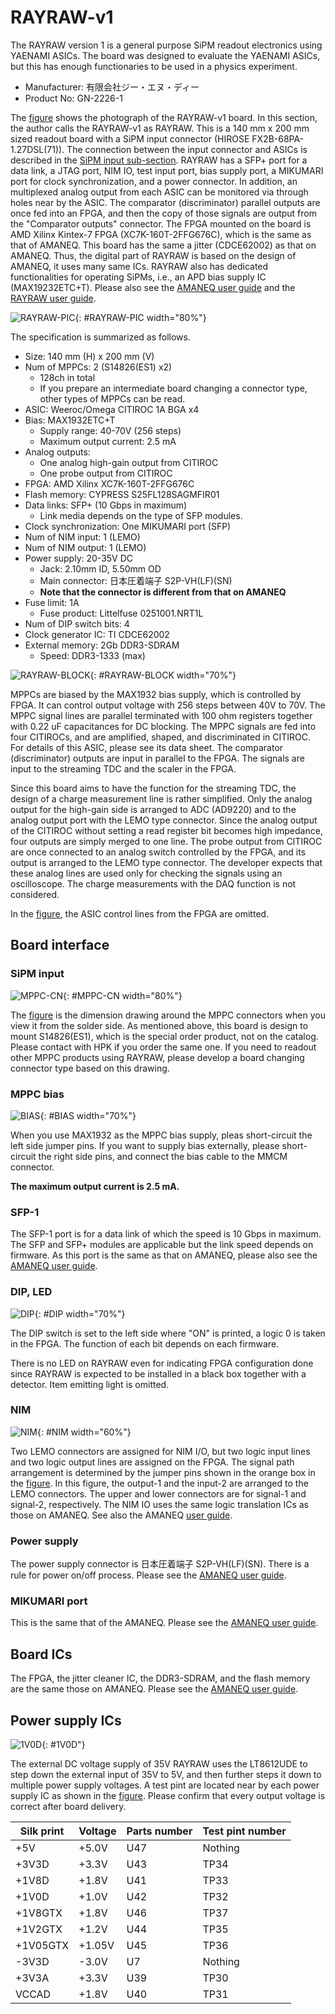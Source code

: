 # RAYRAW-v1

The RAYRAW version 1 is a general purpose SiPM readout electronics using YAENAMI ASICs.
The board was designed to evaluate the YAENAMI ASICs, but this has enough functionaries to be used in a physics experiment.

- Manufacturer: 有限会社ジー・エヌ・ディー
- Product No: GN-2226-1

The [figure](#RAYRAW-PIC) shows the photograph of the RAYRAW-v1 board.
In this section, the author calls the RAYRAW-v1 as RAYRAW.
This is a 140 mm x 200 mm sized readout board with a SiPM input connector (HIROSE FX2B-68PA-1.27DSL(71)).
The connection between the input connector and ASICs is described in the [SiPM input sub-section](#sipm-input).
RAYRAW has a SFP+ port for a data link, a JTAG port, NIM IO, test input port, bias supply port, a MIKUMARI port for clock synchronization, and a power connector.
In addition, an multiplexed analog output from each ASIC can be monitored via through holes near by the ASIC.
The comparator (discriminator) parallel outputs are once fed into an FPGA, and then the copy of those signals are output from the "Comparator outputs" connector.
The FPGA mounted on the board is AMD Xilinx Kintex-7 FPGA (XC7K-160T-2FFG676C), which is the same as that of AMANEQ.
This board has the same a jitter (CDCE62002) as that on AMANEQ.
Thus, the digital part of RAYRAW is based on the design of AMANEQ, it uses many same ICs.
RAYRAW also has dedicated functionalities for operating SiPMs, i.e., an APD bias supply IC (MAX19232ETC+T).
Please also see the [AMANEQ user guide](https://spadi-alliance.github.io/ug-amaneq/) and the [RAYRAW user guide](https://spadi-alliance.github.io/ug-RAYRAW/).

![RAYRAW-PIC](pic-rayraw.png "Picture of RAYRAW-v1 GN-2226-1"){: #RAYRAW-PIC width="80%"}

The specification is summarized as follows.

- Size: 140 mm (H) x 200 mm (V)
- Num of MPPCs: 2 (S14826(ES1) x2)
    - 128ch in total
    - If you prepare an intermediate board changing a connector type, other types of MPPCs can be read.
- ASIC: Weeroc/Omega CITIROC 1A BGA x4
- Bias: MAX1932ETC+T
    - Supply range: 40-70V (256 steps)
    - Maximum output current: 2.5 mA
- Analog outputs:
    - One analog high-gain output from CITIROC
    - One probe output from CITIROC
- FPGA: AMD Xilinx XC7K-160T-2FFG676C
- Flash memory: CYPRESS S25FL128SAGMFIR01
- Data links: SFP+ (10 Gbps in maximum)
    - Link media depends on the type of SFP modules.
- Clock synchronization: One MIKUMARI port (SFP)
- Num of NIM input: 1 (LEMO)
- Num of NIM output: 1 (LEMO)
- Power supply: 20-35V DC
    - Jack: 2.10mm ID, 5.50mm OD
    - Main connector: 日本圧着端子 S2P-VH(LF)(SN)
    - **Note that the connector is different from that on AMANEQ**
- Fuse limit: 1A
    - Fuse product: Littelfuse 0251001.NRT1L
- Num of DIP switch bits: 4
- Clock generator IC: TI CDCE62002
- External memory: 2Gb DDR3-SDRAM
    - Speed: DDR3-1333 (max)

![RAYRAW-BLOCK](rayraw-block.png "Block diagram of GN-2006-4"){: #RAYRAW-BLOCK width="70%"}

MPPCs are biased by the MAX1932 bias supply, which is controlled by FPGA.
It can control output voltage with 256 steps between 40V to 70V.
The MPPC signal lines are parallel terminated with 100 ohm registers together with 0.22 uF capacitances for DC blocking.
The MPPC signals are fed into four CITIROCs, and are amplified, shaped, and discriminated in CITIROC.
For details of this ASIC, please see its data sheet.
The comparator (discriminator) outputs are input in parallel to the FPGA.
The signals are input to the streaming TDC and the scaler in the FPGA.

Since this board aims to have the function for the streaming TDC, the design of a charge measurement line is rather simplified.
Only the analog output for the high-gain side is arranged to ADC (AD9220) and to the analog output port with the LEMO type connector.
Since the analog output of the CITIROC without setting a read register bit becomes high impedance, four outputs are simply merged to one line.
The probe output from CITIROC are once connected to an analog switch controlled by the FPGA, and its output is arranged to the LEMO type connector.
The developer expects that these analog lines are used only for checking the signals using an oscilloscope.
The charge measurements with the DAQ function is not considered.

In the [figure](#CITIROC-BLOCK), the ASIC control lines from the FPGA are omitted.

## Board interface

### SiPM input

![MPPC-CN](dummy.png "Dimension drawing viewed from the solder side."){: #MPPC-CN width="80%"}

The [figure](#MPPC-CN) is the dimension drawing around the MPPC connectors when you view it from the solder side.
As mentioned above, this board is design to mount S14826(ES1), which is the special order product, not on the catalog.
Please contact with HPK if you order the same one.
If you need to readout other MPPC products using RAYRAW, please develop a board changing connector type based on this drawing.

### MPPC bias

![BIAS](dummy.png "MPPC bias supply."){: #BIAS width="70%"}

When you use MAX1932 as the MPPC bias supply, pleas short-circuit the left side jumper pins.
If you want to supply bias externally, please short-circuit the right side pins, and connect the bias cable to the MMCM connector.

**The maximum output current is 2.5 mA.**

### SFP-1

The SFP-1 port is for a data link of which the speed is 10 Gbps in maximum.
The SFP and SFP+ modules are applicable but the link speed depends on firmware.
As this port is the same as that on AMANEQ, please also see the [AMANEQ user guide](https://spadi-alliance.github.io/ug-amaneq/hardware/overview/overview/#sfp1-2).

### DIP, LED

![DIP](dummy.png "DIP switch"){: #DIP width="70%"}

The DIP switch is set to the left side where "ON" is printed, a logic 0 is taken in the FPGA.
The function of each bit depends on each firmware.

There is no LED on RAYRAW even for indicating FPGA configuration done since RAYRAW is expected to be installed in a black box together with a detector.
Item emitting light is omitted.

### NIM

![NIM](dummy.png "NIM IO ports and jumper pins."){: #NIM width="60%"}

Two LEMO connectors are assigned for NIM I/O, but two logic input lines and two logic output lines are assigned on the FPGA.
The signal path arrangement is determined by the jumper pins shown in the orange box in the [figure](#NIM).
In this figure, the output-1 and the input-2 are arranged to the LEMO connectors.
The upper and lower connectors are for signal-1 and signal-2, respectively.
The NIM IO uses the same logic translation ICs as those on AMANEQ.
See also the AMANEQ [user guide](https://spadi-alliance.github.io/ug-amaneq/hardware/overview/overview/#dip-led-nim).

### Power supply

The power supply connector is 日本圧着端子 S2P-VH(LF)(SN).
There is a rule for power on/off process. Please see the [AMANEQ user guide](https://spadi-alliance.github.io/ug-amaneq/hardware/overview/overview/#power-supply).

### MIKUMARI port

This is the same that of the AMANEQ. Please see the [AMANEQ user guide](https://spadi-alliance.github.io/ug-amaneq/hardware/overview/overview/#mikumari-port).

## Board ICs

The FPGA, the jitter cleaner IC, the DDR3-SDRAM, and the flash memory are the same those on AMANEQ.
Please see the [AMANEQ user guide](https://spadi-alliance.github.io/ug-amaneq/hardware/overview/overview/#power-supply-ics).

## Power supply ICs

![1V0D](dummy.png "1.0V power IC"){: #1V0D"}

The external DC voltage supply of 35V
RAYRAW uses the LT8612UDE to step down the external input of 35V to 5V, and then further steps it down to multiple power supply voltages.
A test pint are located near by each power supply IC as shown in the [figure](#1V0D).
Please confirm that every output voltage is correct after board delivery.

<div align="center">
<table class="vmgr-table">
  <thead><tr>
    <th class="nowrap"><span class="mgr-20">Silk print</span></th>
    <th class="nowrap"><span class="mgr-20">Voltage</span></th>
    <th class="nowrap"><span class="mgr-20">Parts number</span></th>
    <th class="nowrap"><span class="mgr-20">Test pint number</span></th>
  </tr></thead>
  <tbody>
  <tr>
    <td class="tcenter">+5V</td>
    <td class="tcenter">+5.0V</td>
    <td class="tcenter">U47</td>
    <td class="tcenter">Nothing</td>
  </tr>
  <tr>
    <td class="tcenter">+3V3D</td>
    <td class="tcenter">+3.3V</td>
    <td class="tcenter">U43</td>
    <td class="tcenter">TP34</td>
  </tr>
  <tr>
    <td class="tcenter">+1V8D</td>
    <td class="tcenter">+1.8V</td>
    <td class="tcenter">U41</td>
    <td class="tcenter">TP33</td>
  </tr>
  <tr>
    <td class="tcenter">+1V0D</td>
    <td class="tcenter">+1.0V</td>
    <td class="tcenter">U42</td>
    <td class="tcenter">TP32</td>
  </tr>
  <tr>
    <td class="tcenter">+1V8GTX</td>
    <td class="tcenter">+1.8V</td>
    <td class="tcenter">U46</td>
    <td class="tcenter">TP37</td>
  </tr>
  <tr>
    <td class="tcenter">+1V2GTX</td>
    <td class="tcenter">+1.2V</td>
    <td class="tcenter">U44</td>
    <td class="tcenter">TP35</td>
  </tr>
  <tr>
    <td class="tcenter">+1V05GTX</td>
    <td class="tcenter">+1.05V</td>
    <td class="tcenter">U45</td>
    <td class="tcenter">TP36</td>
  </tr>
  <tr>
    <td class="tcenter">-3V3D</td>
    <td class="tcenter">-3.0V</td>
    <td class="tcenter">U7</td>
    <td class="tcenter">Nothing</td>
  </tr>
    <tr>
    <td class="tcenter">+3V3A</td>
    <td class="tcenter">+3.3V</td>
    <td class="tcenter">U39</td>
    <td class="tcenter">TP30</td>
  </tr>
    </tr>
    <tr>
    <td class="tcenter">VCCAD</td>
    <td class="tcenter">+1.8V</td>
    <td class="tcenter">U40</td>
    <td class="tcenter">TP31</td>
  </tr>
</tbody>
</table>
</div>
